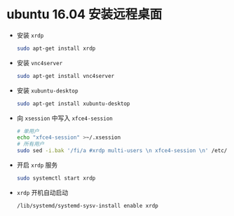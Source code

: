 # ubuntu 16.04 安装远程桌面

* 安装 `xrdp`
  ```bash
  sudo apt-get install xrdp  
  ```
  
* 安装 `vnc4server`
  ```bash
  sudo apt-get install vnc4server
  ```
  
* 安装 `xubuntu-desktop`
  ```bash
  sudo apt-get install xubuntu-desktop
  ```
  
* 向 `xsession` 中写入 `xfce4-session`
  ```bash
  # 单用户
  echo "xfce4-session" >~/.xsession
  # 所有用户
  sudo sed -i.bak '/fi/a #xrdp multi-users \n xfce4-session \n' /etc/xrdp/startwm.sh
  ```
  
* 开启 `xrdp` 服务
  ```bash
  sudo systemctl start xrdp
  ```
  
* `xrdp` 开机自动启动
  ```bash
  /lib/systemd/systemd-sysv-install enable xrdp
  ```
